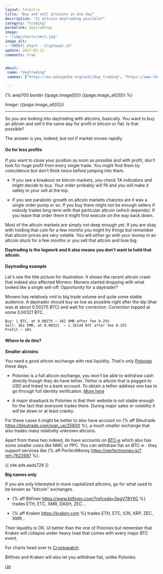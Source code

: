 ```yaml
---
layout: forestry
title: "Buy and sell altcoins in one day"
description: "Is altcoin daytrading possible?"
category: "trading"
permalink: daytrading/
image:
- "/img/charts/xmr1.jpg"
image_alt:
- "XMRBTC Chart - Cryptowat.ch"
update: 2017-03-11
comments: true


about:
 name: "daytrading"
 sameas: ["https://en.wikipedia.org/wiki/Day_trading", "https://www.thebalance.com/day-trading-4074032"] 

---
```



{% amp700 border {{page.image[0]}} {{page.image_alt[0]}} %}

_Image: {{page.image_alt[0]}}_

________________________

So you are looking into daytrading with altcoins, basically. You want to buy an altcoin and sell it the same day for profit in bitcoin or fiat. Is that possible?

The answer is yes, indeed, but not if market moves rapidly.

#### Go for less profits

If you want to close your position as soon as possible and with profit, don't look for huge profit from every single trade. You might find them by coincidence but don't think twice before jumping into them.

* If you see a breakout on bitcoin markets, you check TA indicators and might decide to buy. Your order probably will fill and you will make it safely to your sell at the top.

* If you see parabolic growth on altcoin markets chances are it was a single order pump or so. If you buy there might not be enough sellers if nobody trades long term with that particular altcoin (which depends). If you leave that order there it might first execute on the way back down.

Most of the altcoin markets are simply not deep enough yet. If you are okay with holding that coin for a few months you might try things but remember that altcoin prices are very volatile. You will either go with your money in an altcoin stuck for a few months or you sell that altcoin and lose big.

**Daytrading is the legwork and it also means you don't want to hold that altcoin.**

#### Daytrading example

Let's see the title picture for illustration. It shows the recent altcoin crash that indeed also affected Monero. Monero started dropping with what looked like a single sell-off.
Opportunity for a daytrader?

Monero has relatively mid to big trade volume and quite some stable audience. A daytrader should buy as low as possible right after the dip (that was at about 0.00275 BTC) and wait for correction. Correction topped at some 0.00321 BTC.


<pre><code>Buy: 1 BTC, at 0.00275 ~ 362 XMR after fee 0.25%
Sell: 362 XMR, at 0.00321  ~ 1.16144 BTC after fee 0.25%
Profit ~ 16%
</code></pre>



#### Where to do this?

**Smaller alctoins**

You need a good altcoin exchange with real liquidity. That's only [Poloniex](https://poloniex.com) these days.

* Poloniex is a full altcoin exchange, you won't be able to withdraw cash directly though they do have tether. Tether is altcoin that is pegged to USD and linked to a bank account. To obtain a tether address one has to go through full identity verification. [More here](https://tether.to)

* A major drawback to Poloniex is that their website is not stable enough for the fact that everyone trades there. During major sales or volatility it _will be_ down or at least cranky.

For these cases it might be better to also have account on {% aff Bleutrade https://bleutrade.com/sign_up/25600 %}, a much smaller exchange that also trades many relatively unknown altcoins.

Apart from these two indeed, do have accounts on [BTC-e](https://btc-e.com) which also has some smaller coins like NMC or PPC. You can withdraw fiat on BTC-e - they support services like {% aff PerfectMoney https://perfectmoney.is/?ref=7622697 %}.

{{ site.ads.aads728 }}

**Big names only**

If you are only interested in more capitalized altcoins, go for what used to be known as "bitcoin" exchanges.

* {% aff Bitfinex https://www.bitfinex.com/?refcode=5egV78YtlC %} trades ETH, ETC, XMR, DASH, ZEC...

* {% aff Kraken https://kraken.com %} trades ETH, ETC, ICN, XRP, ZEC, XMR...

Their liquidity is OK, UI better than the one of Poloniex but remember that Kraken will collapse under heavy load that comes with every major BTC event.

For charts head over to [Cryptowatch](https://cryptowat.ch/).

Bitfinex and Kraken will also let you withdraw fiat, unlike Poloniex.

[Up](#)
